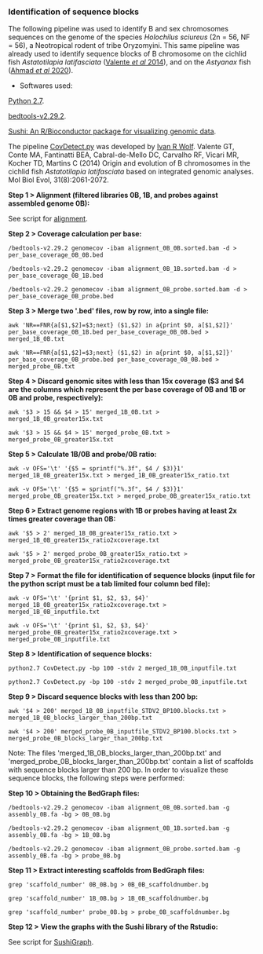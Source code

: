 ### Identification of sequence blocks

The following pipeline was used to identify B and sex chromosomes sequences on the genome of the species *Holochilus sciureus* (2n = 56, NF = 56), a Neotropical rodent of tribe Oryzomyini. This same pipeline was already used to identify sequence blocks of B chromosome on the cichlid fish *Astatotilapia latifasciata* ([Valente *et al* 2014](https://pubmed.ncbi.nlm.nih.gov/24770715/)), and on the *Astyanax* fish ([Ahmad *et al* 2020](https://bmcgenomics.biomedcentral.com/articles/10.1186/s12864-020-07072-1)).

- Softwares used:

[Python 2.7](https://www.python.org/download/releases/2.7/).

[bedtools-v2.29.2](https://bedtools.readthedocs.io/en/latest/).

[Sushi: An R/Bioconductor package for visualizing genomic data](https://www.bioconductor.org/packages/release/bioc/vignettes/Sushi/inst/doc/Sushi.pdf).

The pipeline [CovDetect.py](https://github.com/ivanrwolf/CovDetect/blob/master/CovDetect.py) was developed by [Ivan R Wolf](https://github.com/ivanrwolf/CovDetect/blob/master/LICENSE). Valente GT, Conte MA, Fantinatti BEA, Cabral-de-Mello DC, Carvalho RF, Vicari MR, Kocher TD, Martins C (2014) Origin and evolution of B chromosomes in the cichlid fish *Astatotilapia latifasciata* based on integrated genomic analyses. Mol Biol Evol, 31(8):2061-2072.

**Step 1 > Alignment (filtered libraries 0B, 1B, and probes against assembled genome 0B):**

See script for [alignment](https://github.com/MoreiraCN/Genomic_alignment).

**Step 2 > Coverage calculation per base:**

`/bedtools-v2.29.2 genomecov -ibam alignment_0B_0B.sorted.bam -d > per_base_coverage_0B_0B.bed`

`/bedtools-v2.29.2 genomecov -ibam alignment_0B_1B.sorted.bam -d > per_base_coverage_0B_1B.bed`

`/bedtools-v2.29.2 genomecov -ibam alignment_0B_probe.sorted.bam -d > per_base_coverage_0B_probe.bed`

**Step 3 > Merge two '.bed' files, row by row, into a single file:**

`awk 'NR==FNR{a[$1,$2]=$3;next} ($1,$2) in a{print $0, a[$1,$2]}' per_base_coverage_0B_1B.bed per_base_coverage_0B_0B.bed > merged_1B_0B.txt`

`awk 'NR==FNR{a[$1,$2]=$3;next} ($1,$2) in a{print $0, a[$1,$2]}' per_base_coverage_0B_probe.bed per_base_coverage_0B_0B.bed > merged_probe_0B.txt`

**Step 4 > Discard genomic sites with less than 15x coverage ($3 and $4 are the columns which represent the per base coverage of 0B and 1B or  0B and probe, respectively):**

`awk '$3 > 15 && $4 > 15' merged_1B_0B.txt > merged_1B_0B_greater15x.txt`

`awk '$3 > 15 && $4 > 15' merged_probe_0B.txt > merged_probe_0B_greater15x.txt`

**Step 5 > Calculate 1B/0B and probe/0B ratio:**

`awk -v OFS='\t' '{$5 = sprintf("%.3f", $4 / $3)}1' merged_1B_0B_greater15x.txt > merged_1B_0B_greater15x_ratio.txt`

`awk -v OFS='\t' '{$5 = sprintf("%.3f", $4 / $3)}1' merged_probe_0B_greater15x.txt > merged_probe_0B_greater15x_ratio.txt`

**Step 6 > Extract genome regions with 1B or probes having at least 2x times greater coverage than 0B:**

`awk '$5 > 2' merged_1B_0B_greater15x_ratio.txt > merged_1B_0B_greater15x_ratio2xcoverage.txt`

`awk '$5 > 2' merged_probe_0B_greater15x_ratio.txt > merged_probe_0B_greater15x_ratio2xcoverage.txt`

**Step 7 > Format the file for identification of sequence blocks (input file for the python script must be a tab limited four column bed file):**

`awk -v OFS='\t' '{print $1, $2, $3, $4}' merged_1B_0B_greater15x_ratio2xcoverage.txt > merged_1B_0B_inputfile.txt`

`awk -v OFS='\t' '{print $1, $2, $3, $4}' merged_probe_0B_greater15x_ratio2xcoverage.txt > merged_probe_0B_inputfile.txt`

**Step 8 > Identification of sequence blocks:**

`python2.7 CovDetect.py -bp 100 -stdv 2 merged_1B_0B_inputfile.txt`

`python2.7 CovDetect.py -bp 100 -stdv 2 merged_probe_0B_inputfile.txt`

**Step 9 > Discard sequence blocks with less than 200 bp:**

`awk '$4 > 200' merged_1B_0B_inputfile_STDV2_BP100.blocks.txt > merged_1B_0B_blocks_larger_than_200bp.txt`

`awk '$4 > 200' merged_probe_0B_inputfile_STDV2_BP100.blocks.txt > merged_probe_0B_blocks_larger_than_200bp.txt`

Note: The files 'merged_1B_0B_blocks_larger_than_200bp.txt' and 'merged_probe_0B_blocks_larger_than_200bp.txt' contain a list of scaffolds with sequence blocks larger than 200 bp. In order to visualize these sequence blocks, the following steps were performed:

**Step 10 > Obtaining the BedGraph files:**

`/bedtools-v2.29.2 genomecov -ibam alignment_0B_0B.sorted.bam -g assembly_0B.fa -bg > 0B_0B.bg`

`/bedtools-v2.29.2 genomecov -ibam alignment_0B_1B.sorted.bam -g assembly_0B.fa -bg > 1B_0B.bg`

`/bedtools-v2.29.2 genomecov -ibam alignment_0B_probe.sorted.bam -g assembly_0B.fa -bg > probe_0B.bg`

**Step 11 > Extract interesting scaffolds from BedGraph files:**

`grep 'scaffold_number' 0B_0B.bg > 0B_0B_scaffoldnumber.bg`

`grep 'scaffold_number' 1B_0B.bg > 1B_0B_scaffoldnumber.bg`

`grep 'scaffold_number' probe_0B.bg > probe_0B_scaffoldnumber.bg`

**Step 12 > View the graphs with the Sushi library of the Rstudio:**

See script for [SushiGraph](https://github.com/MoreiraCN/Identification_of_sequence_blocks/blob/main/SushiGraph_rstudio.R).
